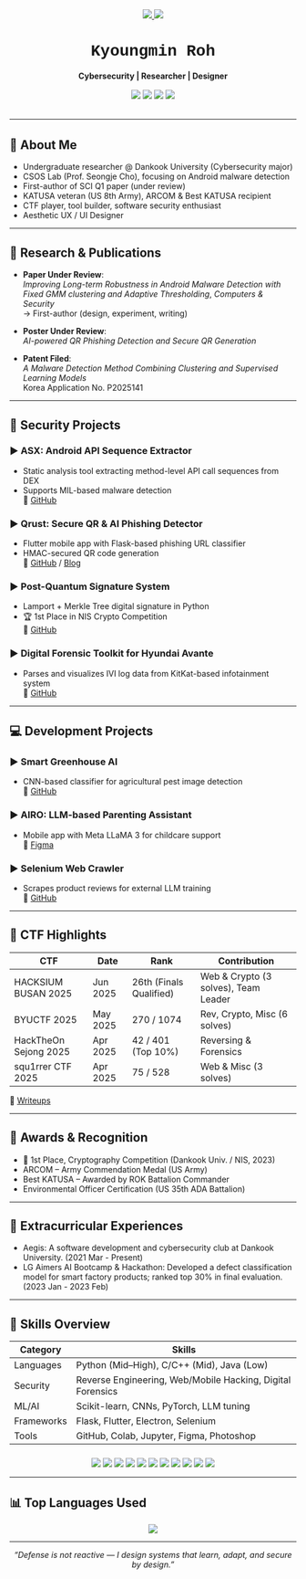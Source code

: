 <div align="center" style="margin-bottom: 1rem;">
  <a href="https://github.com/rohkyoungmin/CV/raw/main/Kyoungmin_Roh___CV.pdf" target="_blank">
    <img src="https://img.shields.io/badge/%20Download%20CV-PDF-informational?style=for-the-badge&logo=adobeacrobatreader&logoColor=white"/>
  </a>
  <a href="https://github.com/rohkyoungmin/CV/blob/main/Kyoungmin_Roh___CV.pdf" target="_blank">
    <img src="https://img.shields.io/badge/%20View%20CV-on%20GitHub-blue?style=for-the-badge&logo=github&logoColor=white"/>
  </a>
</div>


<h1 align="center" style="font-family: 'Courier New', monospace;">Kyoungmin Roh</h1>
<p align="center"><strong>Cybersecurity | Researcher | Designer</strong></p>

<div align="center" style="margin-top: 1rem;">
  <a href="https://medium.com/@kyoungminroh01" target="_blank"><img src="https://img.shields.io/badge/MEDIUM-000000?style=for-the-badge&logo=medium&logoColor=white"/></a>
  <a href="https://github.com/rohkyoungmin" target="_blank"><img src="https://img.shields.io/badge/GITHUB-181717?style=for-the-badge&logo=github&logoColor=white"/></a>
  <a href="mailto:kyoungminroh01@gmail.com"><img src="https://img.shields.io/badge/GMAIL-D14836?style=for-the-badge&logo=gmail&logoColor=white"/></a>
  <a href="https://www.notion.so/kyoungminroh" target="_blank"><img src="https://img.shields.io/badge/NOTION-000000?style=for-the-badge&logo=notion&logoColor=white"/></a>
</div>

<hr style="margin: 2rem 0;"/>

## 🧾 About Me

- Undergraduate researcher @ Dankook University (Cybersecurity major)
- CSOS Lab (Prof. Seongje Cho), focusing on Android malware detection
- First-author of SCI Q1 paper (under review)
- KATUSA veteran (US 8th Army), ARCOM & Best KATUSA recipient
- CTF player, tool builder, software security enthusiast
- Aesthetic UX / UI Designer

---

## 🔬 Research & Publications

- **Paper Under Review**:  
  _Improving Long-term Robustness in Android Malware Detection with Fixed GMM clustering and Adaptive Thresholding_, *Computers & Security*  
  → First-author (design, experiment, writing)

- **Poster Under Review**:  
  _AI-powered QR Phishing Detection and Secure QR Generation_

- **Patent Filed**:  
  _A Malware Detection Method Combining Clustering and Supervised Learning Models_  
  Korea Application No. P2025141

---

## 🔐 Security Projects

### ▶ ASX: Android API Sequence Extractor  
- Static analysis tool extracting method-level API call sequences from DEX  
- Supports MIL-based malware detection  
🔗 [GitHub](https://github.com/rohkyoungmin/api-sequence-extractor-gui)

### ▶ Qrust: Secure QR & AI Phishing Detector  
- Flutter mobile app with Flask-based phishing URL classifier  
- HMAC-secured QR code generation  
🔗 [GitHub](https://github.com/dku-capstone) / [Blog](https://medium.com/@kyoungminroh01/building-a-phishing-url-detection-api-with-machine-learning-and-flask-9f2ae7e4af59)

### ▶ Post-Quantum Signature System  
- Lamport + Merkle Tree digital signature in Python  
- 🏆 1st Place in NIS Crypto Competition  
🔗 [GitHub](https://github.com/rohkyoungmin/Post-Quantum-Signature-System)

### ▶ Digital Forensic Toolkit for Hyundai Avante  
- Parses and visualizes IVI log data from KitKat-based infotainment system  
🔗 [GitHub](https://github.com/bogamie/Log)

---

## 💻 Development Projects

### ▶ Smart Greenhouse AI  
- CNN-based classifier for agricultural pest image detection  
🔗 [GitHub](https://github.com/rohkyoungmin/smart-greenhouse-disease-detector)

### ▶ AIRO: LLM-based Parenting Assistant  
- Mobile app with Meta LLaMA 3 for childcare support  
🔗 [Figma](https://www.figma.com/design/3qMwPXeXMMzIVACfhiIu6N/SW-%EC%9C%B5%ED%95%A9%EB%8C%80%ED%95%99-%EA%B2%BD%EC%A7%84%EB%8C%80%ED%9A%8C?node-id=0-1)

### ▶ Selenium Web Crawler  
- Scrapes product reviews for external LLM training  
🔗 [GitHub](https://github.com/rohkyoungmin/web_crawling)

---

## 🧩 CTF Highlights

| CTF | Date | Rank | Contribution |
|-----|------|------|--------------|
| HACKSIUM BUSAN 2025 | Jun 2025 | 26th (Finals Qualified) | Web & Crypto (3 solves), Team Leader |
| BYUCTF 2025 | May 2025 | 270 / 1074 | Rev, Crypto, Misc (6 solves) |
| HackTheOn Sejong 2025 | Apr 2025 | 42 / 401 (Top 10%) | Reversing & Forensics |
| squ1rrer CTF 2025 | Apr 2025 | 75 / 528 | Web & Misc (3 solves) |

📝 [Writeups](https://medium.com/@kyoungminroh01)

---

## 🏅 Awards & Recognition

- 🥇 1st Place, Cryptography Competition (Dankook Univ. / NIS, 2023)
- ARCOM – Army Commendation Medal (US Army)
- Best KATUSA – Awarded by ROK Battalion Commander
- Environmental Officer Certification (US 35th ADA Battalion)

---

## 📝 Extracurricular Experiences

- Aegis: A software development and cybersecurity club at Dankook University. (2021 Mar - Present)
- LG Aimers AI Bootcamp & Hackathon: Developed a defect classification model for smart factory products; ranked top 30% in final evaluation. (2023 Jan - 2023 Feb)

---

## 🧠 Skills Overview

| Category | Skills |
|----------|--------|
| Languages | Python (Mid–High), C/C++ (Mid), Java (Low) |
| Security | Reverse Engineering, Web/Mobile Hacking, Digital Forensics |
| ML/AI | Scikit-learn, CNNs, PyTorch, LLM tuning |
| Frameworks | Flask, Flutter, Electron, Selenium |
| Tools | GitHub, Colab, Jupyter, Figma, Photoshop |


<div align="center" style="margin-top: 1.5rem;">
  <img src="https://img.shields.io/badge/PYTHON-3776AB?style=for-the-badge&logo=python&logoColor=white"/>
  <img src="https://img.shields.io/badge/C++-00599C?style=for-the-badge&logo=c%2B%2B&logoColor=white"/>
  <img src="https://img.shields.io/badge/JAVA-007396?style=for-the-badge&logo=java&logoColor=white"/>
  <img src="https://img.shields.io/badge/FLASK-000000?style=for-the-badge&logo=flask&logoColor=white"/>
  <img src="https://img.shields.io/badge/Flutter-02569B?style=for-the-badge&logo=flutter&logoColor=white"/>
  <img src="https://img.shields.io/badge/Electron-47848F?style=for-the-badge&logo=electron&logoColor=white"/>
  <img src="https://img.shields.io/badge/Figma-F24E1E?style=for-the-badge&logo=figma&logoColor=white"/>
  <img src="https://img.shields.io/badge/GitHub-181717?style=for-the-badge&logo=github&logoColor=white"/>
  <img src="https://img.shields.io/badge/Colab-F9AB00?style=for-the-badge&logo=googlecolab&logoColor=white"/>
  <img src="https://img.shields.io/badge/Jupyter-F37626?style=for-the-badge&logo=jupyter&logoColor=white"/>
  <img src="https://img.shields.io/badge/Selenium-43B02A?style=for-the-badge&logo=selenium&logoColor=white"/>
</div>

---

## 📊 Top Languages Used

<p align="center">
  <img src="https://github-readme-stats.vercel.app/api/top-langs/?username=rohkyoungmin&layout=compact&theme=default" />
</p>

---
<p align="center"><i>“Defense is not reactive — I design systems that learn, adapt, and secure by design.”</i></p>

